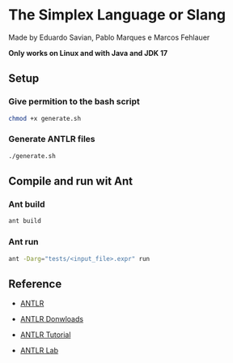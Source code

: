 # The Simplex Language or Slang

Made by Eduardo Savian, Pablo Marques e Marcos Fehlauer

**Only works on Linux and with Java and JDK 17**

## Setup

### Give permition to the bash script

```bash
chmod +x generate.sh
```

### Generate ANTLR files

```bash
./generate.sh
```

## Compile and run wit **Ant**

### Ant build

```bash
ant build
```
### Ant run

```bash
ant -Darg="tests/<input_file>.expr" run
```

## Reference

- [ANTLR](https://www.antlr.org/index.html)

- [ANTLR Donwloads](https://www.antlr.org/download.html)

- [ANTLR Tutorial](https://github.com/antlr/antlr4/blob/master/doc/index.md)

- [ANTLR Lab](http://lab.antlr.org/)
